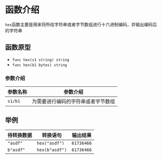 # 函数介绍

`hex`函数主要是用来将所给字符串或者字节数组进行十六进制编码，并输出编码后的字符串

## 函数原型

- `func hex(s1 string) string`
- `func hex(b1 bytes) string`

### 参数介绍

| 参数名称 | 参数介绍                           |
| -------- | ---------------------------------- |
| `s1/b1`  | 为需要进行编码的字符串或者字节数组 |

## 举例

| 待转换数据 | 转换语句       | 输出结果   |
| ---------- | -------------- | ---------- |
| `"asdf"`   | `hex("asdf")`  | `61736466` |
| `b"asdf"`  | `hex(b"asdf")` | `61736466` |
